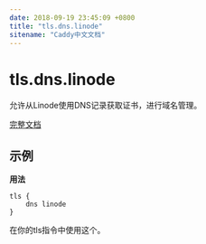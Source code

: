 ```yaml
---
date: 2018-09-19 23:45:09 +0800
title: "tls.dns.linode"
sitename: "Caddy中文文档"
---
```


# tls.dns.linode

允许从Linode使用DNS记录获取证书，进行域名管理。

[完整文档](https://github.com/caddyserver/dnsproviders/blob/master/README.md)

## 示例

__用法__

```caddy
tls {
    dns linode
}
```

在你的tls指令中使用这个。